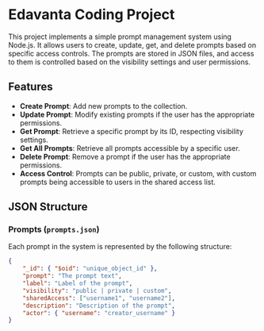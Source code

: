 # Edavanta Coding Project

This project implements a simple prompt management system using Node.js. It allows users to create, update, get, and delete prompts based on specific access controls. The prompts are stored in JSON files, and access to them is controlled based on the visibility settings and user permissions.

## Features

- **Create Prompt**: Add new prompts to the collection.
- **Update Prompt**: Modify existing prompts if the user has the appropriate permissions.
- **Get Prompt**: Retrieve a specific prompt by its ID, respecting visibility settings.
- **Get All Prompts**: Retrieve all prompts accessible by a specific user.
- **Delete Prompt**: Remove a prompt if the user has the appropriate permissions.
- **Access Control**: Prompts can be public, private, or custom, with custom prompts being accessible to users in the shared access list.

## JSON Structure

### Prompts (`prompts.json`)

Each prompt in the system is represented by the following structure:

```json
{
    "_id": { "$oid": "unique_object_id" },
    "prompt": "The prompt text",
    "label": "Label of the prompt",
    "visibility": "public | private | custom",
    "sharedAccess": ["username1", "username2"],
    "description": "Description of the prompt",
    "actor": { "username": "creator_username" }
}
